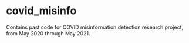 # covid_misinfo
Contains past code for COVID misinformation detection research project, from May 2020 through May 2021.
